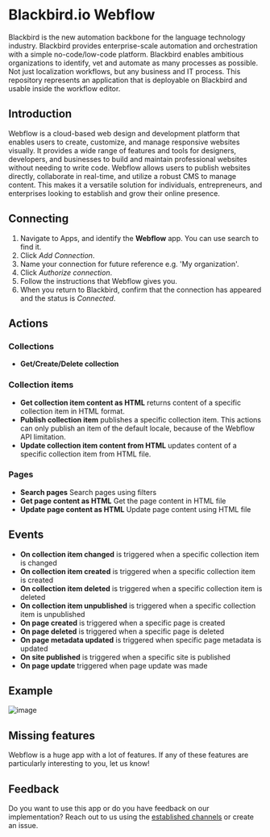 # Blackbird.io Webflow

Blackbird is the new automation backbone for the language technology industry. Blackbird provides enterprise-scale automation and orchestration with a simple no-code/low-code platform. Blackbird enables ambitious organizations to identify, vet and automate as many processes as possible. Not just localization workflows, but any business and IT process. This repository represents an application that is deployable on Blackbird and usable inside the workflow editor.

## Introduction

<!-- begin docs -->

Webflow is a cloud-based web design and development platform that enables users to create, customize, and manage responsive websites visually. It provides a wide range of features and tools for designers, developers, and businesses to build and maintain professional websites without needing to write code. Webflow allows users to publish websites directly, collaborate in real-time, and utilize a robust CMS to manage content. This makes it a versatile solution for individuals, entrepreneurs, and enterprises looking to establish and grow their online presence.

## Connecting

1.  Navigate to Apps, and identify the **Webflow** app. You can use search to find it.
2.  Click _Add Connection_.
3.  Name your connection for future reference e.g. 'My organization'.
4.  Click _Authorize connection_.
5.  Follow the instructions that Webflow gives you.
6.  When you return to Blackbird, confirm that the connection has appeared and the status is _Connected_.

## Actions

### Collections

-   **Get/Create/Delete collection**

### Collection items
-   **Get collection item content as HTML** returns content of a specific collection item in HTML format.
-   **Publish collection item** publishes a specific collection item. This actions can only publish an item of the default locale, because of the Webflow API limitation.
-   **Update collection item content from HTML** updates content of a specific collection item from HTML file.

### Pages

- **Search pages** Search pages using filters
- **Get page content as HTML** Get the page content in HTML file
- **Update page content as HTML** Update page content using HTML file

	
## Events

-   **On collection item changed** is triggered when a specific collection item is changed
-   **On collection item created** is triggered when a specific collection item is created
-   **On collection item deleted** is triggered when a specific collection item is deleted
-   **On collection item unpublished** is triggered when a specific collection item is unpublished
-   **On page created** is triggered when a specific page is created
-   **On page deleted** is triggered when a specific page is deleted
-   **On page metadata updated** is triggered when specific page metadata is updated
-   **On site published** is triggered when a specific site is published
-   **On page update** triggered when page update was made

## Example

![image](https://github.com/bb-io/Webflow/assets/137277669/77a4c14e-c505-4fb5-a813-3d46eb66ad8c)

## Missing features

Webflow is a huge app with a lot of features. If any of these features are particularly interesting to you, let us know!

## Feedback

Do you want to use this app or do you have feedback on our implementation? Reach out to us using the [established channels](https://www.blackbird.io/) or create an issue.

<!-- end docs -->
